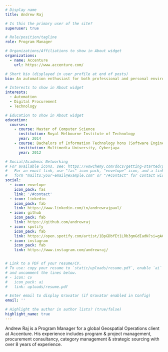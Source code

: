 ```yaml
---
# Display name
title: Andrew Raj

# Is this the primary user of the site?
superuser: true

# Role/position/tagline
role: Program Manager

# Organizations/Affiliations to show in About widget
organizations:
  - name: Accenture
    url: https://www.accenture.com/

# Short bio (displayed in user profile at end of posts)
bio: An automation enthusiast for both professional and personal environment

# Interests to show in About widget
interests:
  - Automation
  - Digital Procurement
  - Technology

# Education to show in About widget
education:
  courses:
    - course: Master of Computer Science 
      institution: Royal Melbourne Institute of Technology
      year: 2014
    - course: Bachelors of Information Technology hons (Software Engineering)
      institution: Multimedia University, Cyberjaya
      year: 2012

# Social/Academic Networking
# For available icons, see: https://wowchemy.com/docs/getting-started/page-builder/#icons
#   For an email link, use "fas" icon pack, "envelope" icon, and a link in the
#   form "mailto:your-email@example.com" or "/#contact" for contact widget.
social:
  - icon: envelope
    icon_pack: fas
    link: '/#contact'
  - icon: linkedin
    icon_pack: fab
    link: https://www.linkedin.com/in/andrewrajpaul/
  - icon: github
    icon_pack: fab
    link: https://github.com/andrewraj
  - icon: spotify
    icon_pack: fab
    link: https://open.spotify.com/artist/1BpGDbfEt1LRb3gmGdIadN?si=gAGkWjiGSUa4Bvt55-vTPQ
  - icon: instagram
    icon_pack: fab
    link: https://www.instagram.com/andrewraj/


# Link to a PDF of your resume/CV.
# To use: copy your resume to `static/uploads/resume.pdf`, enable `ai` icons in `params.toml`,
# and uncomment the lines below.
# - icon: cv
#   icon_pack: ai
#   link: uploads/resume.pdf

# Enter email to display Gravatar (if Gravatar enabled in Config)
email: ''

# Highlight the author in author lists? (true/false)
highlight_name: true
---
```


Andrew Raj is a Program Manager for a global Geospatial Operations client at Accenture. His experience includes program & project management, procurement consultancy, category management & strategic sourcing with over 8 years of experience. 